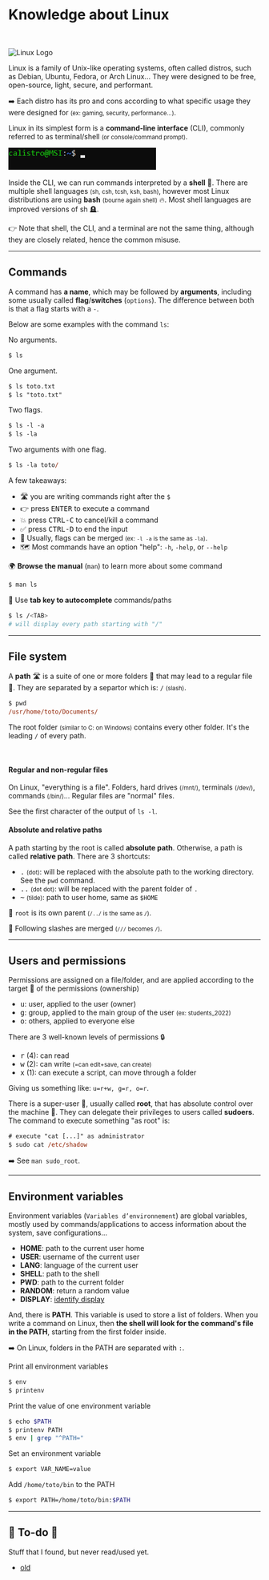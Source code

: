 # Knowledge about Linux

<div class="row row-cols-md-2"><div>

<br>

<p class="text-center">

<img alt="Linux Logo" src="/courses/operating-systems/linux/knowledge/_images/linux.png" width="128"/>
</p>

Linux is a family of Unix-like operating systems, often called distros, such as Debian, Ubuntu, Fedora, or Arch Linux... They were designed to be free, open-source, light, secure, and performant.

➡️ Each distro has its pro and cons according to what specific usage they were designed for <small>(ex: gaming, security, performance...)</small>.
</div><div>

Linux in its simplest form is a **command-line interface** (CLI), commonly referred to as terminal/shell <small>(or console/command prompt)</small>.

![Linux: Terminal](_images/terminal.png)

Inside the CLI, we can run commands interpreted by a **shell** 🐚.  There are multiple shell languages <small>(sh, csh, tcsh, ksh, bash)</small>, however most Linux distributions are using **bash** <small>(bourne again shell)</small> 🔥. Most shell languages are improved versions of sh 🪦.

👉 Note that shell, the CLI, and a terminal are not the same thing, although they are closely related, hence the common misuse.
</div></div>

<hr class="sep-both">

## Commands 

<div class="row row-cols-md-2"><div>

A command has **a name**, which may be followed by **arguments**, including some usually called **flag**/**switches** (`options`). The difference between both is that a flag starts with a `-`.

Below are some examples with the command `ls`:

<div class="row row-cols-md-2"><div>

No arguments.

```ps
$ ls
```

One argument.

```ps
$ ls toto.txt
$ ls "toto.txt"
```
</div><div>

Two flags.

```ps
$ ls -l -a
$ ls -la
```

Two arguments with one flag.

```ps
$ ls -la toto/
```
</div></div>
</div><div>

A few takeaways:

* 🛣️ you are writing commands right after the `$`
* 👉 press <kbd>ENTER</kbd> to execute a command
* 💥 press <kbd>CTRL-C</kbd> to cancel/kill a command
* ✅ press <kbd>CTRL-D</kbd> to end the input
* 🚀 Usually, flags can be merged <small>(ex: `-l -a` is the same as `-la`)</small>.
* 🗺️ Most commands have an option "help": `-h`, `-help`, or `--help`

🌍 **Browse the manual** (`man`) to learn more about some command

```bash
$ man ls
```

🤘 Use **tab key to autocomplete** commands/paths

```bash
$ ls /<TAB>
# will display every path starting with "/"
```
</div></div>

<hr class="sep-both">

## File system

<div class="row row-cols-md-2 mt-3"><div>

A **path** 🛣️ is a suite of one or more folders 📂 that may lead to a regular file 📄. They are separated by a separtor which is: `/` <small>(slash)</small>.

```ps
$ pwd
/usr/home/toto/Documents/
```

The root folder <small>(similar to C: on Windows)</small> contains every other folder. It's the leading `/` of every path.

<br>

#### Regular and non-regular files

On Linux, "everything is a file". Folders, hard drives <small>(/mnt/)</small>, terminals <small>(/dev/)</small>, commands <small>(/bin/)</small>... Regular files are "normal" files. 

See the first character of the output of `ls -l`.
</div><div>

#### Absolute and relative paths

A path starting by the root is called **absolute path**. Otherwise, a path is called **relative path**. There are 3 shortcuts:

* <kbd>.</kbd> <small>(dot)</small>: will be replaced with the absolute path to the working directory. See the `pwd` command.
* <kbd>..</kbd> <small>(dot dot)</small>: will be replaced with the parent folder of `.`
* <kbd>~</kbd> <small>(tilde)</small>: path to user home, same as `$HOME`

🦐 `root` is its own parent <small>(`/../` is the same as `/`)</small>.

🧪 Following slashes are merged <small>(`///` becomes `/`)</small>.
</div></div>

<hr class="sep-both">

## Users and permissions

<div class="row row-cols-md-2"><div>

Permissions are assigned on a file/folder, and are applied according to the target 🎯 of the permissions (ownership)

* <kbd>u</kbd>: user, applied to the user (owner)
* <kbd>g</kbd>: group, applied to the main group of the user <small>(ex: students_2022)</small>
* <kbd>o</kbd>: others, applied to everyone else

There are 3 well-known levels of permissions 🔒

* <kbd>r</kbd> (4): can read
* <kbd>w</kbd> (2): can write <small>(=can edit+save, can create)</small>
* <kbd>x</kbd> (1): can execute a script, can move through a folder

Giving us something like: `u=r+w, g=r, o=r`.
</div><div>

There is a super-user 🦸, usually called **root**, that has absolute control over the machine 👑. They can delegate their privileges to users called **sudoers**. The command to execute something "as root" is:

```ps
# execute "cat [...]" as administrator
$ sudo cat /etc/shadow
```

➡️ See `man sudo_root`.
</div></div>

<hr class="sep-both">

## Environment variables

<div class="row row-cols-md-2"><div>

Environment variables (`Variables d’environnement`) are global variables, mostly used by commands/applications to access information about the system, save configurations...

* **HOME**: path to the current user home
* **USER**: username of the current user
* **LANG**: language of the current user
* **SHELL**: path to the shell
* **PWD**: path to the current folder
* **RANDOM**: return a random value
* **DISPLAY**: [identify display](https://unix.stackexchange.com/questions/16815/what-does-display-0-0-actually-mean)

And, there is **PATH**. This variable is used to store a list of folders. When you write a command on Linux, then **the shell will look for the command's file in the PATH**, starting from the first folder inside.

➡️ On Linux, folders in the PATH are separated with `:`.
</div><div>

Print all environment variables

```bash
$ env
$ printenv
```

Print the value of one environment variable

```bash
$ echo $PATH
$ printenv PATH
$ env | grep "^PATH="
```

Set an environment variable

```bash
$ export VAR_NAME=value
```

Add `/home/toto/bin` to the PATH

```bash
$ export PATH=/home/toto/bin:$PATH
```

</div></div>

<hr class="sep-both">

## 👻 To-do 👻

Stuff that I found, but never read/used yet.

<div class="row row-cols-md-2"><div>

* [old](_old.md)
</div><div>


</div></div>